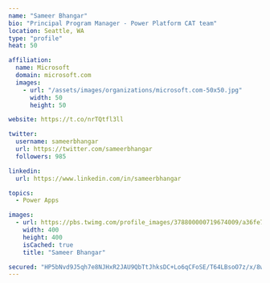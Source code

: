 ```yaml
---
name: "Sameer Bhangar"
bio: "Principal Program Manager - Power Platform CAT team"
location: Seattle, WA
type: "profile"
heat: 50

affiliation:
  name: Microsoft
  domain: microsoft.com
  images:
    - url: "/assets/images/organizations/microsoft.com-50x50.jpg"
      width: 50
      height: 50

website: https://t.co/nrTQtfl3ll

twitter:
  username: sameerbhangar
  url: https://twitter.com/sameerbhangar
  followers: 985

linkedin:
  url: https://www.linkedin.com/in/sameerbhangar

topics:
  - Power Apps

images:
  - url: https://pbs.twimg.com/profile_images/378800000719674009/a36fe7ddfab1778b76e5793772e43798_400x400.jpeg
    width: 400
    height: 400
    isCached: true
    title: "Sameer Bhangar"

secured: "HP5bNvd9J5qh7e8NJHxR2JAU9QbTtJhksDC+Lo6qCFoSE/T64LBsoO7z/x/8wAmEoYRZ9HstvzXWZD0yIZYtk7/O1xgF/QDReleY36MF6yVdjKkYLTQ4MvcE4NDOEcZjbvtEJlkKxA0pj+mkUodw+J7R3vG4KqGViVdgqqJO4uRClz8/4D4P8P/Ewt+BkcD9TRnT5k6ntXNtlT+yK5T3lpu0KpR2YtSur3+lxUfGQnX1mePThUPCDiLvgr72s/fJB3wdxBUs50GRzj+4QUtgz9ajG4MxqXNt1G024tmEr9AMO0MQ1r/lARudCfbLjKdvmhUCg2gqWYb1saVPWaz1l4XYFJq/jHqaXbHr2CN8Utznhpph8oWY02ZkDTjtqJMr8Ru6Xph2J3onnK/jeo0h+w==;ip/V5bB0mBKpCIDigZa6Lg=="
---
```


